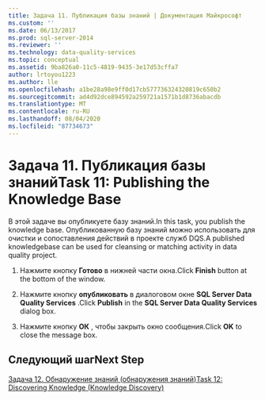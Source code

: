 ```yaml
---
title: Задача 11. Публикация базы знаний | Документация Майкрософт
ms.custom: ''
ms.date: 06/13/2017
ms.prod: sql-server-2014
ms.reviewer: ''
ms.technology: data-quality-services
ms.topic: conceptual
ms.assetid: 9ba826a0-11c5-4819-9435-3e17d53cffa7
author: lrtoyou1223
ms.author: lle
ms.openlocfilehash: a1be28a98e9ff0d17cb577736324320819c650b2
ms.sourcegitcommit: ad4d92dce894592a259721a1571b1d8736abacdb
ms.translationtype: MT
ms.contentlocale: ru-RU
ms.lasthandoff: 08/04/2020
ms.locfileid: "87734673"
---
```

# <a name="task-11-publishing-the-knowledge-base"></a><span data-ttu-id="7a69e-102">Задача 11. Публикация базы знаний</span><span class="sxs-lookup"><span data-stu-id="7a69e-102">Task 11: Publishing the Knowledge Base</span></span>
  <span data-ttu-id="7a69e-103">В этой задаче вы опубликуете базу знаний.</span><span class="sxs-lookup"><span data-stu-id="7a69e-103">In this task, you publish the knowledge base.</span></span> <span data-ttu-id="7a69e-104">Опубликованную базу знаний можно использовать для очистки и сопоставления действий в проекте служб DQS.</span><span class="sxs-lookup"><span data-stu-id="7a69e-104">A published knowledgebase can be used for cleansing or matching activity in data quality project.</span></span>  
  
1.  <span data-ttu-id="7a69e-105">Нажмите кнопку **Готово** в нижней части окна.</span><span class="sxs-lookup"><span data-stu-id="7a69e-105">Click **Finish** button at the bottom of the window.</span></span>  
  
2.  <span data-ttu-id="7a69e-106">Нажмите кнопку **опубликовать** в диалоговом окне **SQL Server Data Quality Services** .</span><span class="sxs-lookup"><span data-stu-id="7a69e-106">Click **Publish** in the **SQL Server Data Quality Services** dialog box.</span></span>  
  
3.  <span data-ttu-id="7a69e-107">Нажмите кнопку **OК** , чтобы закрыть окно сообщения.</span><span class="sxs-lookup"><span data-stu-id="7a69e-107">Click **OK** to close the message box.</span></span>  
  
## <a name="next-step"></a><span data-ttu-id="7a69e-108">Следующий шаг</span><span class="sxs-lookup"><span data-stu-id="7a69e-108">Next Step</span></span>  
 [<span data-ttu-id="7a69e-109">Задача 12. Обнаружение знаний &#40;обнаружения знаний&#41;</span><span class="sxs-lookup"><span data-stu-id="7a69e-109">Task 12: Discovering Knowledge &#40;Knowledge Discovery&#41;</span></span>](../../2014/tutorials/task-12-discovering-knowledge-knowledge-discovery.md)  
  
  

